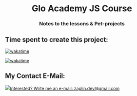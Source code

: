<h1 align="center">Glo Academy JS Course</h1>
<h3 align="center">Notes to the lessons & Pet-projects</h3>

## Time spent to create this project:

[![wakatime](https://wakatime.com/badge/github/alienat3d/glo-js-course.svg)](https://wakatime.com/badge/github/alienat3d/glo-js-course)

[![wakatime](https://wakatime.com/badge/user/f37ab12b-d024-4d9e-ae52-28518e6bcaf7/project/128179a8-08fa-4217-8f59-069232c53dfe.svg)](https://wakatime.com/badge/user/f37ab12b-d024-4d9e-ae52-28518e6bcaf7/project/128179a8-08fa-4217-8f59-069232c53dfe)

## My Contact E-Mail:

<a href="mailto:zaplin.dev@gmail.com"><img src="https://github.com/alienat3d/icons-for-github/blob/dev/send-email.svg">Interested? Write me an e-mail: zaplin.dev@gmail.com</a>